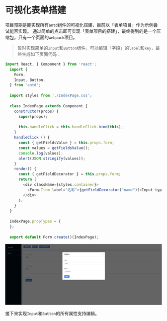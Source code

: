 # 可视化表单搭建

项目预期是能实现所有`antd`组件的可视化搭建，目前以「表单项目」作为示例尝试能否实现。
通过简单的点击即可实现「表单项目的搭建」，最终得到的是一个压缩包，只有一个页面的`webpack`项目。

> 暂时实现简单的`Input`和`Button`组件，可以编辑「字段」的`label`和`key`，最终生成如下页面代码：
```javascript
import React, { Component } from 'react';
  import {
    Form,
    Input, Button,
  } from 'antd';
  
  import styles from './IndexPage.css';
  
  class IndexPage extends Component {
    constructor(props) {
      super(props);

      this.handleClick = this.handleClick.bind(this);
    }
    handleClick () {
      const { getFieldsValue } = this.props.form;
      const values = getFieldsValue();
      console.log(values);
      alert(JSON.stringify(values));
    }
    render() {
      const { getFieldDecorator } = this.props.form;
      return (
        <div className={styles.container}>
          <Form.Item label="名称">{getFieldDecorator("name")(<Input type="text" prefixCls="ant-input"></Input>)}</Form.Item><Form.Item label="密码">{getFieldDecorator("password")(<Input type="text" prefixCls="ant-input"></Input>)}</Form.Item><Button type="primary" onClick={this.handleClick}>Click it</Button>
        </div>
      );
    }
  }
  
  IndexPage.propTypes = {
  };
  
  export default Form.create()(IndexPage);
```

![截图 01](./screenshots01.png)

接下来实现`Input`和`Button`的所有属性支持编辑。